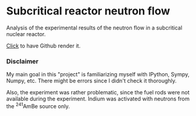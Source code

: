 # Subcritical reactor neutron flow

Analysis of the experimental results of the neutron flow in a subcritical nuclear reactor.  

[Click](https://github.com/FermiParadox/subcrit_reactor_n_flow/blob/master/neutron_flux.ipynb) to have Github render it. 

### Disclaimer
My main goal in this "project" is familiarizing myself with IPython, Sympy, Numpy, etc. 
There might be errors since I didn't check it thoroughly.  

Also, the experiment was rather problematic, since the fuel rods were not available during the experiment. Indium was activated with neutrons from the <sup>241</sup>AmBe source only.
